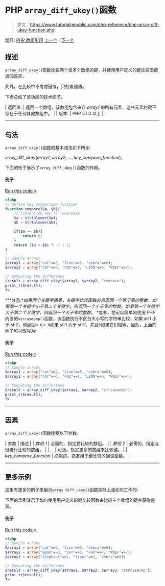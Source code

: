 # PHP `array_diff_ukey()`函数

> 原文：<https://www.tutorialrepublic.com/php-reference/php-array-diff-ukey-function.php>

题目: [PHP 数组引用](php-array-functions.php) [上一个](php-array-diff-uassoc-function.php) | [下一个](php-array-fill-function.php)

## 描述

`array_diff_ukey()`函数比较两个或多个数组的键，并使用用户定义的键比较函数返回差异。

此外，在比较中不考虑键值，只检查键值。

下表总结了该功能的技术细节。

| 返回值: | 返回一个数组，该数组包含来自 *array1* 的所有元素，这些元素的键不存在于任何其他数组中。 |
| 版本: | PHP 5.1.0 以上 |

* * *

## 句法

`array_diff_ukey()`函数的基本语法如下所示:

array_diff_ukey(*array1*, *array2*, *...*, *key_compare_function*);

下面的例子展示了`array_diff_ukey()`函数的作用。

#### 例子

[Run this code »](../codelab.php?topic=php&file=difference-of-two-arrays-using-a-key-comparison-function "Run this code to view the output")

```php
<?php
// Define key comparison function
function compare($a, $b){
    // Converting key to lowercase
    $a = strtolower($a);
    $b = strtolower($b);

    if($a == $b){
        return 0;
    }
    return ($a < $b) ? -1 : 1;
}

// Sample arrays
$array1 = array("cat"=>2, "lion"=>5, "zebra"=>8);
$array2 = array("CAT"=>3, "FOX"=>1, "LION"=>5, "WOLF"=>7);

// Computing the difference
$result = array_diff_ukey($array1, $array2, "compare");
print_r($result);
?>
```

 ***注意:**如果两个关键字相等，关键字比较函数必须返回一个等于零的整数，如果第一个关键字小于第二个关键字，则返回一个小于零的整数，如果第一个关键字大于第二个关键字，则返回一个大于零的整数。*  *或者，您可以简单地使用 PHP 内置的`strcasecmp()`函数，该函数执行不区分大小写的字符串比较，如果 str1 小于 str2，则返回`< 0`;`> 0`如果 str1 大于 str2，并且`0`如果它们相等。因此，上面的例子可以改写为:

#### 例子

[Run this code »](../codelab.php?topic=php&file=difference-of-arrays-using-built-in-function-for-key-comparison "Run this code to view the output")

```php
<?php
// Sample arrays
$array1 = array("cat"=>2, "lion"=>5, "zebra"=>8);
$array2 = array("CAT"=>3, "FOX"=>1, "LION"=>5, "WOLF"=>7);

// Computing the difference
$result = array_diff_ukey($array1, $array2, "strcasecmp");
print_r($result);
?>
```

* * *

## 因素

`array_diff_ukey()`函数接受以下参数。

| 参数 | 描述 |
| *数组 1* | 必需的。指定要比较的数组。 |
| *数组 2* | 必需的。指定与键进行比较的数组。 |
| *...* | 可选。指定更多的数组来比较键。 |
| *key_compare_function* | 必需的。指定用于键比较的回调函数。 |

* * *

## 更多示例

这里有更多的例子来展示`array_diff_ukey()`函数实际上是如何工作的:

下面的示例演示了如何使用用户定义的键比较函数来比较三个数组的键并获得差异。

#### 例子

[Run this code »](../codelab.php?topic=php&file=difference-of-three-arrays-using-a-key-comparison-function "Run this code to view the output")

```php
<?php
// Sample arrays
$array1 = array("cat"=>2, "lion"=>5, "zebra"=>8);
$array2 = array("BEAR"=>3, "CAT"=>1, "FOX"=>4, "WOLF"=>7);
$array3 = array("elephant"=>1, "tiger"=>2, "zebra"=>5);

// Computing the difference
$result = array_diff_ukey($array1, $array2, $array3, "strcasecmp");
print_r($result);
?>
```

